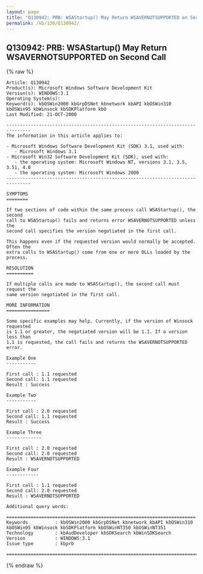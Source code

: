 ```yaml
---
layout: page
title: "Q130942: PRB: WSAStartup() May Return WSAVERNOTSUPPORTED on Second Call"
permalink: /kb/130/Q130942/
---
```


## Q130942: PRB: WSAStartup() May Return WSAVERNOTSUPPORTED on Second Call

{% raw %}

	Article: Q130942
	Product(s): Microsoft Windows Software Development Kit
	Version(s): WINDOWS:3.1
	Operating System(s): 
	Keyword(s): kbOSWin2000 kbGrpDSNet kbnetwork kbAPI kbOSWin310 kbOSWin95 kbWinsock kbSDKPlatform kbO
	Last Modified: 21-OCT-2000
	
	-------------------------------------------------------------------------------
	The information in this article applies to:
	
	- Microsoft Windows Software Development Kit (SDK) 3.1, used with:
	   - Microsoft Windows 3.1 
	- Microsoft Win32 Software Development Kit (SDK), used with:
	   - the operating system: Microsoft Windows NT, versions 3.1, 3.5, 3.51, 4.0 
	   - the operating system: Microsoft Windows 2000 
	-------------------------------------------------------------------------------
	
	SYMPTOMS
	========
	
	If two sections of code within the same process call WSAStartup(), the second
	call to WSAStartup() fails and returns error WSAVERNOTSUPPORTED unless the
	second call specifies the version negotiated in the first call.
	
	This happens even if the requested version would normally be accepted. Often the
	extra calls to WSAStartup() come from one or more DLLs loaded by the process.
	
	RESOLUTION
	==========
	
	If multiple calls are made to WSAStartup(), the second call must request the
	same version negotiated in the first call.
	
	MORE INFORMATION
	================
	
	Some specific examples may help. Currently, if the version of Winsock requested
	is 1.1 or greater, the negotiated version will be 1.1. If a version less than
	1.1 is requested, the call fails and returns the WSAVERNOTSUPPORTED error.
	
	Example One
	-----------
	
	First call : 1.1 requested
	Second call: 1.1 requested
	Result : Success
	
	Example Two
	-----------
	
	First call : 2.0 requested
	Second call: 1.1 requested
	Result : Success
	
	Example Three
	-------------
	
	First call : 2.0 requested
	Second call: 2.0 requested
	Result : WSAVERNOTSUPPORTED
	
	Example Four
	------------
	
	First call : 1.1 requested
	Second call: 2.0 requested
	Result : WSAVERNOTSUPPORTED
	
	Additional query words:
	
	======================================================================
	Keywords          : kbOSWin2000 kbGrpDSNet kbnetwork kbAPI kbOSWin310 kbOSWin95 kbWinsock kbSDKPlatform kbOSWinNT350 kbOSWinNT351 
	Technology        : kbAudDeveloper kbSDKSearch kbWinSDKSearch
	Version           : WINDOWS:3.1
	Issue type        : kbprb
	
	=============================================================================
	

{% endraw %}
